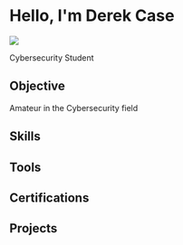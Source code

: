 # Hello, I'm Derek Case

<a href="https://www.linkedin.com"><img src="https://img.shields.io/badge/-LinkedIn-0072b1?&style=for-the-badge&logo=linkedin&logoColor=white" /></a>


Cybersecurity Student


## Objective

Amateur in the Cybersecurity field

## Skills


## Tools



## Certifications



## Projects

